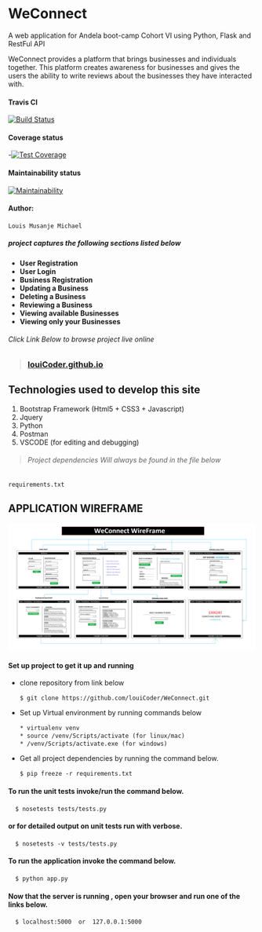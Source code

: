 # WeConnect
A web application for Andela boot-camp Cohort VI using Python, Flask  and RestFul API

WeConnect provides a platform that brings businesses and individuals together. This platform creates awareness for businesses and gives the users the ability to write reviews about the businesses they have interacted with.

#### Travis CI
[![Build Status](https://travis-ci.org/louiCoder/WeConnect.svg?branch=master)](https://travis-ci.org/louiCoder/WeConnect) 

#### Coverage status
-[![Test Coverage](https://api.codeclimate.com/v1/badges/02c304b5a4c5170aec61/test_coverage)](https://codeclimate.com/github/louiCoder/WeConnect/test_coverage)

#### Maintainability status
[![Maintainability](https://api.codeclimate.com/v1/badges/02c304b5a4c5170aec61/maintainability)](https://codeclimate.com/github/louiCoder/WeConnect/maintainability)

#### Author:
    Louis Musanje Michael

##### project captures the following sections listed below

* **User Registration**
* **User Login**
* **Business Registration**
* **Updating a Business**
* **Deleting a Business**
* **Reviewing a Business**
* **Viewing available Businesses**
* **Viewing only your Businesses**

###### Click Link Below to browse project live online

>### [louiCoder.github.io](https://louicoder.github.io)

## Technologies used to develop this site
1. Bootstrap Framework (Html5 + CSS3 + Javascript)
2. Jquery
3. Python
4. Postman
5. VSCODE (for editing and debugging)

>###### Project dependencies Will always be found in the file below
    requirements.txt

## APPLICATION WIREFRAME
![Application wireframe](https://github.com/louiCoder/WeConnect/blob/feature/Designs/WeConnect%20WireFrame.png)


#### Set up project to get it up and running
* clone repository from link below  
  
      $ git clone https://github.com/louiCoder/WeConnect.git
* Set up Virtual environment by running commands below

      * virtualenv venv
      * source /venv/Scripts/activate (for linux/mac)
      * /venv/Scripts/activate.exe (for windows)

* Get all project dependencies by running the command below.

      $ pip freeze -r requirements.txt
      
#### To run the unit tests invoke/run the command below.

      $ nosetests tests/tests.py
#### or for detailed output on unit tests run with verbose.

      $ nosetests -v tests/tests.py
      
#### To run the application invoke the command below.

      $ python app.py
      
 #### Now that the server is running , open your browser and run one of the links below.

      $ localhost:5000  or  127.0.0.1:5000


